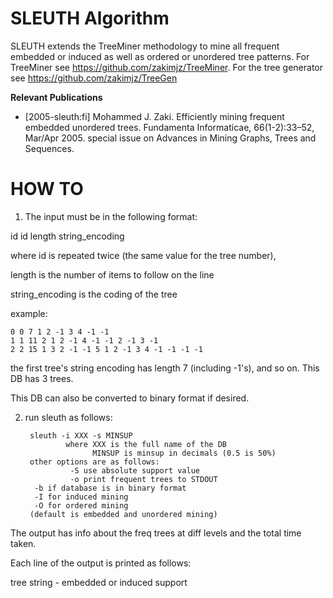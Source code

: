# SLEUTH Algorithm

SLEUTH extends the TreeMiner methodology to mine all frequent embedded or induced as well as ordered or unordered tree patterns. For TreeMiner see https://github.com/zakimjz/TreeMiner. For the tree generator see https://github.com/zakimjz/TreeGen


**Relevant Publications**

* [2005-sleuth:fi] Mohammed J. Zaki. Efficiently mining frequent embedded unordered trees. Fundamenta Informaticae, 66(1-2):33–52, Mar/Apr 2005. special issue on Advances in Mining Graphs, Trees and Sequences.


# HOW TO

1) The input must be in the following format:

id id length string_encoding

where id is repeated twice (the same value for the tree number), 

length is the number of items to follow on the line

string_encoding is the coding of the tree 

example: 

    0 0 7 1 2 -1 3 4 -1 -1
    1 1 11 2 1 2 -1 4 -1 -1 2 -1 3 -1
    2 2 15 1 3 2 -1 -1 5 1 2 -1 3 4 -1 -1 -1 -1

the first tree's string encoding has length 7 (including -1's), and so on.
This DB has 3 trees. 

This DB can also be converted to binary format if desired.

2) run sleuth as follows:

        sleuth -i XXX -s MINSUP
                where XXX is the full name of the DB
                      MINSUP is minsup in decimals (0.5 is 50%)
        other options are as follows:
                 -S use absolute support value
                 -o print frequent trees to STDOUT
		 -b if database is in binary format
		 -I for induced mining
	 	 -O for ordered mining
		(default is embedded and unordered mining)

The output has info about the freq trees at diff levels and the total
time taken.

Each line of the output is printed as follows:

tree string - embedded or induced support
